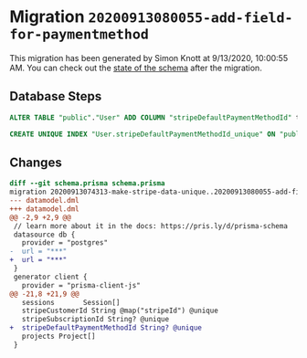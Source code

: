 # Migration `20200913080055-add-field-for-paymentmethod`

This migration has been generated by Simon Knott at 9/13/2020, 10:00:55 AM.
You can check out the [state of the schema](./schema.prisma) after the migration.

## Database Steps

```sql
ALTER TABLE "public"."User" ADD COLUMN "stripeDefaultPaymentMethodId" text   

CREATE UNIQUE INDEX "User.stripeDefaultPaymentMethodId_unique" ON "public"."User"("stripeDefaultPaymentMethodId")
```

## Changes

```diff
diff --git schema.prisma schema.prisma
migration 20200913074313-make-stripe-data-unique..20200913080055-add-field-for-paymentmethod
--- datamodel.dml
+++ datamodel.dml
@@ -2,9 +2,9 @@
 // learn more about it in the docs: https://pris.ly/d/prisma-schema
 datasource db {
   provider = "postgres"
-  url = "***"
+  url = "***"
 }
 generator client {
   provider = "prisma-client-js"
@@ -21,8 +21,9 @@
   sessions       Session[]
   stripeCustomerId String @map("stripeId") @unique
   stripeSubscriptionId String? @unique
+  stripeDefaultPaymentMethodId String? @unique
   projects Project[]
 }
```


